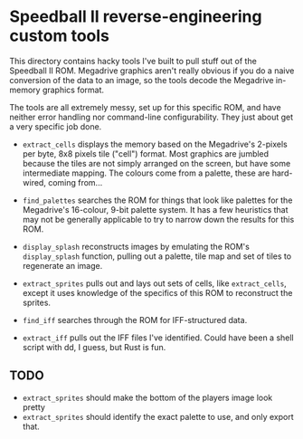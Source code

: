 # Speedball II reverse-engineering custom tools

This directory contains hacky tools I've built to pull stuff out of
the Speedball II ROM. Megadrive graphics aren't really obvious if you
do a naive conversion of the data to an image, so the tools decode the
Megadrive in-memory graphics format.

The tools are all extremely messy, set up for this specific ROM, and
have neither error handling nor command-line configurability. They
just about get a very specific job done.

 * `extract_cells` displays the memory based on the Megadrive's
   2-pixels per byte, 8x8 pixels tile ("cell") format. Most graphics
   are jumbled because the tiles are not simply arranged on the
   screen, but have some intermediate mapping. The colours come from a
   palette, these are hard-wired, coming from...

 * `find_palettes` searches the ROM for things that look like palettes
   for the Megadrive's 16-colour, 9-bit palette system. It has a few
   heuristics that may not be generally applicable to try to narrow
   down the results for this ROM.

 * `display_splash` reconstructs images by emulating the ROM's
   `display_splash` function, pulling out a palette, tile map and set
   of tiles to regenerate an image.

 * `extract_sprites` pulls out and lays out sets of cells, like
   `extract_cells`, except it uses knowledge of the specifics of this
   ROM to reconstruct the sprites.

 * `find_iff` searches through the ROM for IFF-structured data.

 * `extract_iff` pulls out the IFF files I've identified. Could have
   been a shell script with dd, I guess, but Rust is fun.

## TODO

 * `extract_sprites` should make the bottom of the players image look pretty
 * `extract_sprites` should identify the exact palette to use, and
   only export that.
